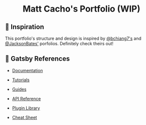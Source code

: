 <h1 align="center">
  Matt Cacho's Portfolio (WIP)
</h1>

## 🚀 Inspiration

This portfolio's structure and design is inspired by [@bchiang7's](https://github.com/bchiang7/v4) and [@JacksonBates'](https://github.com/JacksonBates/jacksonbates.github.io) porfolios. Definitely check theirs out!


## 🚀 Gatsby References

- [Documentation](https://www.gatsbyjs.com/docs/?utm_source=starter&utm_medium=readme&utm_campaign=minimal-starter)

- [Tutorials](https://www.gatsbyjs.com/tutorial/?utm_source=starter&utm_medium=readme&utm_campaign=minimal-starter)

- [Guides](https://www.gatsbyjs.com/tutorial/?utm_source=starter&utm_medium=readme&utm_campaign=minimal-starter)

- [API Reference](https://www.gatsbyjs.com/docs/api-reference/?utm_source=starter&utm_medium=readme&utm_campaign=minimal-starter)

- [Plugin Library](https://www.gatsbyjs.com/plugins?utm_source=starter&utm_medium=readme&utm_campaign=minimal-starter)

- [Cheat Sheet](https://www.gatsbyjs.com/docs/cheat-sheet/?utm_source=starter&utm_medium=readme&utm_campaign=minimal-starter)

